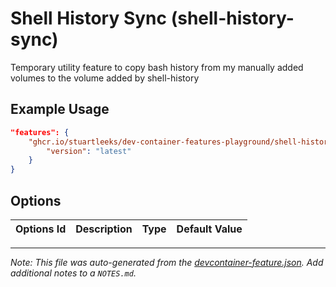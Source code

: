 
# Shell History Sync (shell-history-sync)

Temporary utility feature to copy bash history from my manually added volumes to the volume added by shell-history

## Example Usage

```json
"features": {
    "ghcr.io/stuartleeks/dev-container-features-playground/shell-history-sync:0": {
        "version": "latest"
    }
}
```

## Options

| Options Id | Description | Type | Default Value |
|-----|-----|-----|-----|




---

_Note: This file was auto-generated from the [devcontainer-feature.json](https://github.com/stuartleeks/dev-container-features-playground/blob/main/src/shell-history-sync/devcontainer-feature.json).  Add additional notes to a `NOTES.md`._
